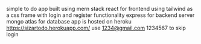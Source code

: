 simple to do app built using mern stack 
react for frontend using tailwind as a css frame with login and register functionality 
express for backend server 
mongo atlas for database 
app is hosted on heroku 
https://sizartodo.herokuapp.com/
use 
1234@gmail.com
1234567 
to skip login
